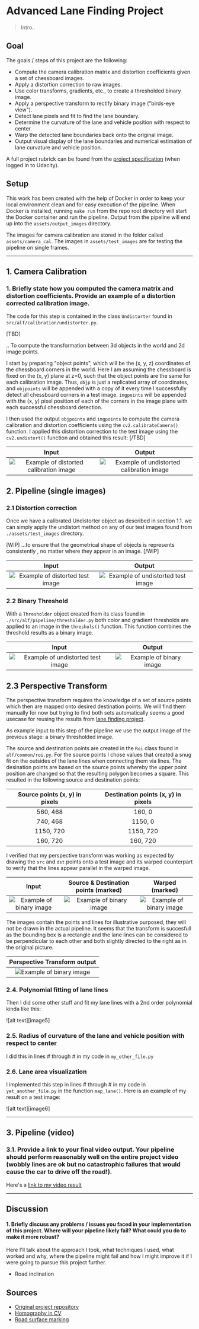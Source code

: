 # Advanced Lane Finding Project

> Intro..

## Goal

The goals / steps of this project are the following:

* Compute the camera calibration matrix and distortion coefficients given a set of chessboard images.
* Apply a distortion correction to raw images.
* Use color transforms, gradients, etc., to create a thresholded binary image.
* Apply a perspective transform to rectify binary image ("birds-eye view").
* Detect lane pixels and fit to find the lane boundary.
* Determine the curvature of the lane and vehicle position with respect to center.
* Warp the detected lane boundaries back onto the original image.
* Output visual display of the lane boundaries and numerical estimation of lane curvature and vehicle position. 

A full project rubrick can be found from the [project specification](https://review.udacity.com/#!/rubrics/1966/view) (when logged in to Udacity).

## Setup

This work has been created with the help of Docker in order to keep your local environment clean and for easy execution of the pipeline. When Docker is installed, running `make run` from the repo root directory will start the Docker container and run the pipeline. Output from the pipeline will end up into the `assets/output_images` directory.

The images for camera calibration are stored in the folder called `assets/camera_cal`.
The images in `assets/test_images` are for testing the pipeline on single frames.

---

## 1. Camera Calibration

### 1. Briefly state how you computed the camera matrix and distortion coefficients. Provide an example of a distortion corrected calibration image.

The code for this step is contained in the class `Undistorter` found in `src/alf/calibration/undistorter.py`.  

[TBD]

.. To compute the transformation between 3d objects in the world and 2d image points.

I start by preparing "object points", which will be the (x, y, z) coordinates of the chessboard corners in the world. Here I am assuming the chessboard is fixed on the (x, y) plane at z=0, such that the object points are the same for each calibration image.  Thus, `objp` is just a replicated array of coordinates, and `objpoints` will be appended with a copy of it every time I successfully detect all chessboard corners in a test image.  `imgpoints` will be appended with the (x, y) pixel position of each of the corners in the image plane with each successful chessboard detection.  

I then used the output `objpoints` and `imgpoints` to compute the camera calibration and distortion coefficients using the `cv2.calibrateCamera()` function.  I applied this distortion correction to the test image using the `cv2.undistort()` function and obtained this result: 
[/TBD]

| Input            |  Output |
|:-------------------------:|:-------------------------:|
|![Example of distorted calibration image](./assets/output_images/distorted_example.jpg) | ![Example of undistorted calibration image](./assets/output_images/undistorted_example.jpg) |

## 2. Pipeline (single images)

### 2.1 Distortion correction

Once we have a calibrated Undistorter object as described in section 1.1. we can simply apply the undistort method on any of our test images found from `./assets/test_images` directory.

[WIP]
...to ensure that the geometrical shape of objects is represents consistently , no matter where they appear in an image.
[/WIP]

|Input            |  Output |
|:-------------------------:|:-------------------------:|
| ![Example of distorted test image](./assets/test_images/test5.jpg) | ![Example of undistorted test image](./assets/output_images/test5_undistorted_example.jpg) |

### 2.2 Binary Threshold

With a `Thresholder` object created from its class found in `./src/alf/pipeline/thresholder.py` both color and gradient thresholds are applied to an image in the `threshols()` function. This function combines the threshold results as a binary image.

| Input            |  Output |
:-------------------------:|:-------------------------:
![Example of undistorted test image](./assets/output_images/test5_undistorted_example.jpg) | ![Example of binary image](./assets/output_images/test5_undistorted_thresholded.jpg) |

## 2.3 Perspective Transform

The perspective transform requires the knowledge of a set of source points which then are mapped onto desired destination points. We will find them manually for now but trying to find both sets automatically seems a good usecase for reusing the results from [lane finding project]().

As example input to this step of the pipeline we use the output image of the previous stage: a binary thresholded image. 

The source and destination points are created in the `Roi` class found in `alf/common/roi.py`. 
For the source points I chose values that created a snug fit on the outsides of the lane lines when connecting them via lines. The desination points are based on the source points whereby the upper point position are changed so that the resulting polygon becomes a square. This resulted in the following source and destination points:

| Source points (x, y) in pixels | Destination points (x, y) in pixels | 
|:-------------:|:-------------:|
| 560, 468      | 160, 0        |
| 740, 468      | 1150, 0       |
| 1150, 720     | 1150, 720     |
| 160, 720      | 160, 720      |

I verified that my perspective transform was working as expected by drawing the `src` and `dst` points onto a test image and its warped counterpart to verify that the lines appear parallel in the warped image.

| Input                      |  Source & Destination points (marked)         | Warped (marked) |
|:-------------------------:|:-------------------------:|:-------------------------:|
| ![Example of binary image](./assets/output_images/test5_undistorted_thresholded.jpg) | ![Example of binary image](./assets/output_images/test5_undistorted_marked.jpg) | ![Example of binary image](./assets/output_images/test5_undistorted_warped_marked.jpg) |

The images contain the points and lines for illustrative purposed, they will not be drawn in the actual pipeline. It seems that the transform is succesfull as the bounding box is a rectangle and the lane lines can be considered to be perpendicular to each other and both slightly directed to the right as in the original picture.

| Perspective Transform output|
|:-------------------------:|
| ![Example of binary image](./assets/output_images/test5_undistorted_warped.jpg) |

### 2.4. Polynomial fitting of lane lines

Then I did some other stuff and fit my lane lines with a 2nd order polynomial kinda like this:

![alt text][image5]

### 2.5. Radius of curvature of the lane and vehicle position with respect to center

I did this in lines # through # in my code in `my_other_file.py`

### 2.6. Lane area visualization

I implemented this step in lines # through # in my code in `yet_another_file.py` in the function `map_lane()`.  Here is an example of my result on a test image:

![alt text][image6]

---

## 3. Pipeline (video)

### 3.1. Provide a link to your final video output.  Your pipeline should perform reasonably well on the entire project video (wobbly lines are ok but no catastrophic failures that would cause the car to drive off the road!).

Here's a [link to my video result](./project_video.mp4)

---

## Discussion

#### 1. Briefly discuss any problems / issues you faced in your implementation of this project.  Where will your pipeline likely fail?  What could you do to make it more robust?

Here I'll talk about the approach I took, what techniques I used, what worked and why, where the pipeline might fail and how I might improve it if I were going to pursue this project further.  

- Road inclination


## Sources

* [Original project repository](https://github.com/udacity/CarND-Advanced-Lane-Lines)
* [Homography in CV](https://en.wikipedia.org/wiki/Homography_(computer_vision))
* [Road surface marking](https://en.wikipedia.org/wiki/Road_surface_marking)